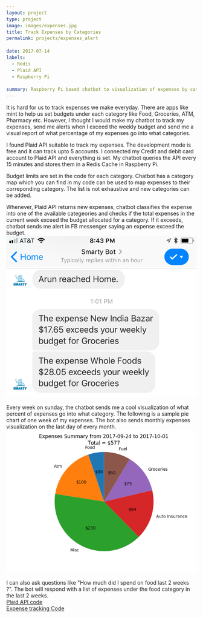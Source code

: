 ```yaml
---
layout: project
type: project
image: images/expenses.jpg
title: Track Expenses by Categories
permalink: projects/expenses_alert

date: 2017-07-14
labels:
  - Redis
  - Plaid API
  - Raspberry Pi

summary: Raspberry Pi based chatbot to visualization of expenses by category per week/month.
---
```

It is hard for us to track expenses we make everyday. There are apps like mint to help us set budgets under each category like Food, Groceries, ATM, Pharmacy etc. However, I thought I would make my chatbot to track my expenses, send me alerts when I exceed the weekly budget and send me a visual report of what percentage of my expenses go into what categories.<br/>

I found Plaid API suitable to track my expenses. The development mode is free and it can track upto 5 accounts. I connected my Credit and debit card account to Plaid API and everything is set. My chatbot queries the API every 15 minutes and stores them in a Redis Cache in Raspberry Pi.<br/>

Budget limits are set in the code for each category. Chatbot has a category map which you can find in my code can be used to map expenses to their correponding category. The list is not exhaustive and new categories can be added.<br/>

Whenever, Plaid API returns new expenses, chatbot classifies the expense into one of the available categeories and checks if the total expenses in the current week exceed the budget allocated for a category. If it exceeds, chatbot sends me alert in FB messenger saying an expense exceed the budget.<br/>
<img class="ui medium center floated rounded image" src="../images/expenses_alert.png"><br/>

Every week on sunday, the chatbot sends me a cool visualization of what percent of expenses go into what category. The following is a sample pie chart of one week of my expenses. The bot also sends monthly expenses visualization on the last day of every month.<br/>
<img class="ui medium right floated rounded image" src="../images/expenses_pie.png"><br/>

I can also ask questions like "How much did I spend on food last 2 weeks ?". The bot will respond with a list of expenses under the food category in the last 2 weeks.<br/>
[Plaid API code](https://github.com/arunn314/smartybot/blob/master/plaid_handler.py)<br/>
[Expense tracking Code](https://github.com/arunn314/smartybot/blob/master/expenses_server.py)<br/>
